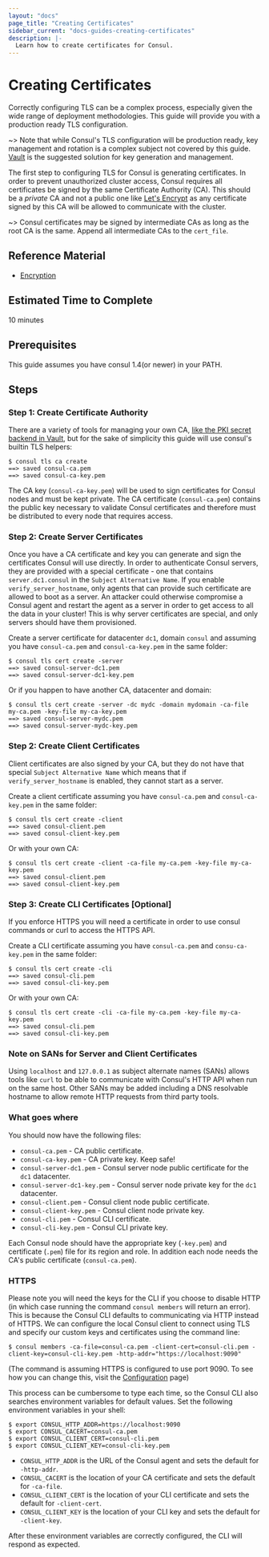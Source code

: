 ```yaml
---
layout: "docs"
page_title: "Creating Certificates"
sidebar_current: "docs-guides-creating-certificates"
description: |-
  Learn how to create certificates for Consul.
---
```


# Creating Certificates

Correctly configuring TLS can be a complex process, especially given the wide
range of deployment methodologies. This guide will provide you with a
production ready TLS configuration.

~> Note that while Consul's TLS configuration will be production ready, key
   management and rotation is a complex subject not covered by this guide.
   [Vault][vault] is the suggested solution for key generation and management.

The first step to configuring TLS for Consul is generating certificates. In
order to prevent unauthorized cluster access, Consul requires all certificates
be signed by the same Certificate Authority (CA). This should be a _private_ CA
and not a public one like [Let's Encrypt][letsencrypt] as any certificate
signed by this CA will be allowed to communicate with the cluster.

~> Consul certificates may be signed by intermediate CAs as long as the root CA
   is the same. Append all intermediate CAs to the `cert_file`.


## Reference Material

- [Encryption](/docs/agent/encryption.html)

## Estimated Time to Complete

10 minutes

## Prerequisites

This guide assumes you have consul 1.4(or newer) in your PATH.

## Steps

### Step 1: Create Certificate Authority

There are a variety of tools for managing your own CA, [like the PKI secret
backend in Vault][vault-pki], but for the sake of simplicity this guide will
use consul's builtin TLS helpers:

```shell
$ consul tls ca create
==> saved consul-ca.pem
==> saved consul-ca-key.pem
```

The CA key (`consul-ca-key.pem`) will be used to sign certificates for Consul
nodes and must be kept private. The CA certificate (`consul-ca.pem`) contains
the public key necessary to validate Consul certificates and therefore must be
distributed to every node that requires access.

### Step 2: Create Server Certificates

Once you have a CA certificate and key you can generate and sign the
certificates Consul will use directly. In order to authenticate Consul 
servers, they are provided with a special certificate - one that 
contains `server.dc1.consul` in the `Subject Alternative Name`. If you 
enable `verify_server_hostname`, only agents that can provide such 
certificate are allowed to boot as a server. An attacker could otherwise 
compromise a Consul agent and restart the agent as a server in order to 
get access to all the data in your cluster! This is why server certificates 
are special, and only servers should have them provisioned.

Create a server certificate for datacenter `dc1`, domain `consul` and assuming 
you have `consul-ca.pem` and `consul-ca-key.pem` in the same folder:

```shell
$ consul tls cert create -server
==> saved consul-server-dc1.pem
==> saved consul-server-dc1-key.pem
```

Or if you happen to have another CA, datacenter and domain:

```shell
$ consul tls cert create -server -dc mydc -domain mydomain -ca-file my-ca.pem -key-file my-ca-key.pem
==> saved consul-server-mydc.pem
==> saved consul-server-mydc-key.pem
```

### Step 2: Create Client Certificates

Client certificates are also signed by your CA, but they do not have that 
special `Subject Alternative Name` which means that if `verify_server_hostname`
is enabled, they cannot start as a server.

Create a client certificate assuming you have `consul-ca.pem` and `consul-ca-key.pem` 
in the same folder:

```shell
$ consul tls cert create -client
==> saved consul-client.pem
==> saved consul-client-key.pem
```

Or with your own CA:

```shell
$ consul tls cert create -client -ca-file my-ca.pem -key-file my-ca-key.pem
==> saved consul-client.pem
==> saved consul-client-key.pem
```

### Step 3: Create CLI Certificates [Optional]

If you enforce HTTPS you will need a certificate in order to use consul commands 
or curl to access the HTTPS API.

Create a CLI certificate assuming you have `consul-ca.pem` and `consu-ca-key.pem` 
in the same folder: 

```shell
$ consul tls cert create -cli
==> saved consul-cli.pem
==> saved consul-cli-key.pem
```

Or with your own CA:

```shell
$ consul tls cert create -cli -ca-file my-ca.pem -key-file my-ca-key.pem
==> saved consul-cli.pem
==> saved consul-cli-key.pem
```

### Note on SANs for Server and Client Certificates

Using `localhost` and `127.0.0.1` as subject alternate names (SANs) allows
tools like `curl` to be able to communicate with Consul's HTTP API when run on
the same host. Other SANs may be added including a DNS resolvable hostname to
allow remote HTTP requests from third party tools.

### What goes where

You should now have the following files:

* `consul-ca.pem` - CA public certificate.
* `consul-ca-key.pem` - CA private key. Keep safe!
* `consul-server-dc1.pem` - Consul server node public certificate for the `dc1` datacenter.
* `consul-server-dc1-key.pem` - Consul server node private key for the `dc1` datacenter.
* `consul-client.pem` - Consul client node public certificate.
* `consul-client-key.pem` - Consul client node private key.
* `consul-cli.pem` - Consul CLI certificate.
* `consul-cli-key.pem` - Consul CLI private key.

Each Consul node should have the appropriate key (`-key.pem`) and certificate
(`.pem`) file for its region and role. In addition each node needs the CA's
public certificate (`consul-ca.pem`).

### HTTPS

Please note you will need the keys for the CLI if you choose to disable
HTTP (in which case running the command `consul members` will return an error).
This is because the Consul CLI defaults to communicating via HTTP instead of
HTTPS. We can configure the local Consul client to connect using TLS and specify
our custom keys and certificates using the command line:

```shell
$ consul members -ca-file=consul-ca.pem -client-cert=consul-cli.pem -client-key=consul-cli-key.pem -http-addr="https://localhost:9090" 
```
(The command is assuming HTTPS is configured to use port 9090. To see how
you can change this, visit the [Configuration](/docs/agent/options.html) page)

This process can be cumbersome to type each time, so the Consul CLI also
searches environment variables for default values. Set the following
environment variables in your shell:

```shell
$ export CONSUL_HTTP_ADDR=https://localhost:9090
$ export CONSUL_CACERT=consul-ca.pem
$ export CONSUL_CLIENT_CERT=consul-cli.pem
$ export CONSUL_CLIENT_KEY=consul-cli-key.pem
```

* `CONSUL_HTTP_ADDR` is the URL of the Consul agent and sets the default for
  `-http-addr`.
* `CONSUL_CACERT` is the location of your CA certificate and sets the default
  for `-ca-file`.
* `CONSUL_CLIENT_CERT` is the location of your CLI certificate and sets the
  default for `-client-cert`.
* `CONSUL_CLIENT_KEY` is the location of your CLI key and sets the default for
  `-client-key`.

After these environment variables are correctly configured, the CLI will
respond as expected.

[letsencrypt]: https://letsencrypt.org/
[vault]: https://www.vaultproject.io/
[vault-pki]: https://www.vaultproject.io/docs/secrets/pki/index.html
